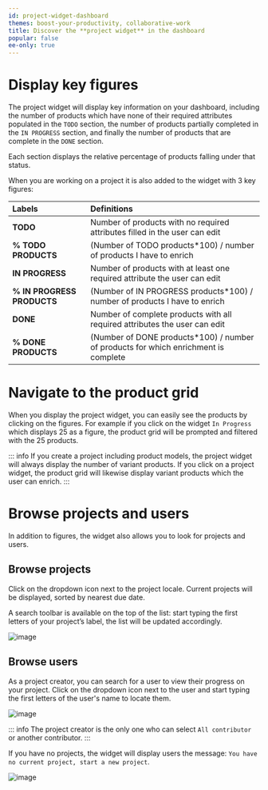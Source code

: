 ```yaml
---
id: project-widget-dashboard
themes: boost-your-productivity, collaborative-work
title: Discover the **project widget** in the dashboard
popular: false
ee-only: true
---
```


# Display key figures

The project widget will display key information on your dashboard, including the number of products which have none of their required attributes populated in the `TODO` section, the number of products partially completed in the `IN PROGRESS` section, and finally the number of products that are complete in the `DONE` section.

Each section displays the relative percentage of products falling under that status.

When you are working on a project it is also added to the widget with 3 key figures:

| Labels | Definitions |
|:-----------------------|:---------------------------------------------------------------------------|
| **TODO**                   | Number of products with no required attributes filled in the user can edit |
| **% TODO PRODUCTS**        | (Number of TODO products*100) / number of products I have to enrich         |
| **IN PROGRESS**            | Number of products with at least one required attribute the user can edit  |
| **% IN PROGRESS PRODUCTS** | (Number of IN PROGRESS products*100) / number of products I have to enrich  |
| **DONE**                   | Number of complete products with all required attributes the user can edit |
| **% DONE PRODUCTS**        | (Number of DONE products*100) / number of products for which enrichment is complete  |

# Navigate to the product grid

When you display the project widget, you can easily see the products by clicking on the figures.
For example if you click on the widget `In Progress` which displays 25 as a figure, the product grid will be prompted and filtered with the 25 products.

::: info
If you create a project including product models, the project widget will always display the number of variant products. If you click on a project widget, the product grid will likewise display variant products which the user can enrich.
:::

# Browse projects and users

In addition to figures, the widget also allows you to look for projects and users.

## Browse projects

Click on the dropdown icon next to the project locale. Current projects will be displayed, sorted by nearest due date.

A search toolbar is available on the top of the list: start typing the first letters of your project’s label, the list will be updated accordingly.

![image](../img/Dashboard_DropdownMenuProjects.png)

## Browse users

As a project creator, you can search for a user to view their progress on your project. Click on the dropdown icon next to the user and start typing the first letters of the user's name to locate them.

![image](../img/Dashboard_DropdownMenuContributors.png)

::: info
The project creator is the only one who can select `All contributor` or another contributor.
:::

If you have no projects, the widget will display users the message: `You have no current project, start a new project`.

![image](../img/Dashboard_NoProject.png)
